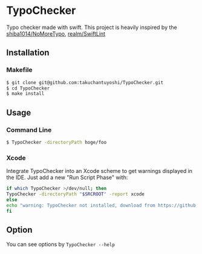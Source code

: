 # TypoChecker

Typo checker made with swift.
This project is heavily inspired by the [shiba1014/NoMoreTypo](https://github.com/shiba1014/NoMoreTypo), [realm/SwiftLint](https://github.com/realm/SwiftLint)

## Installation
### Makefile
```sh
$ git clone git@github.com:takuchantuyoshi/TypoChecker.git
$ cd TypoChecker
$ make install
```
## Usage
### Command Line
```sh
$ TypoChecker -directoryPath hoge/foo
```
### Xcode
Integrate TypoChecker into an Xcode scheme to get warnings displayed in the IDE. Just add a new "Run Script Phase" with:
```sh
if which TypoChecker >/dev/null; then
TypoChecker -directoryPath "$SRCROOT" -report xcode
else
echo "warning: TypoChecker not installed, download from https://github.com/takuchantuyoshi/TypoChecker"
fi
```
## Option
You can see options by `TypoChecker --help`
